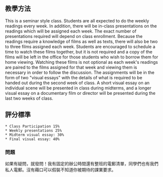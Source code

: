 ## 教學方法
This is a seminar style class. Students are all expected to do the weekly readings every week. In addition, there will be in-class presentations on the readings which will be assigned each week. The exact number of presentations required will depend on class enrollment. Because the readings require a knowledge of films as well as texts, there will also be two to three films assigned each week. Students are encouraged to schedule a time to watch these films together, but it is not required and a copy of the films will be left in the office for those students who wish to borrow them for home viewing. Watching these films is not optional as each week's readings are paired to the films assigned for that week and viewing them is necessary in order to follow the discussion. The assignments will be in the form of two "visual essays" with the details of what is required to be handed out during the second week of class. A short visual essay on an individual scene will be presented in class during midterms, and a longer visual essay on a documentary film or director will be presented during the last two weeks of class.

## 評分標準
    * Class Participation 15%
    * Weekly presentations 25%
    * Midterm visual essay: 30%
    * Final visual essay: 40%

### 問題
如果有疑問，就發問！我有固定的辦公時間還有整班的電郵清單，同學們也有我們私人電郵。沒有藉口可以假裝不知道你被期待的課業要求。
